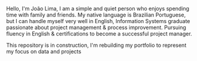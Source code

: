 Hello, I'm João Lima,
I am a simple and quiet person who enjoys spending time with family and friends.
My native language is Brazilian Portuguese, but I can handle myself very well in English, Information Systems graduate passionate about project management & process improvement. Pursuing fluency in English & certifications to become a successful project manager.

This repository is in construction, I'm rebuilding my portfolio to represent my focus on data and projects
